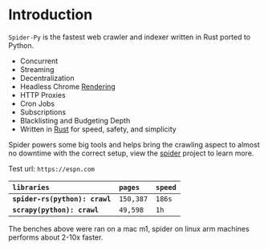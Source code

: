 # Introduction

`Spider-Py` is the fastest web crawler and indexer written in Rust ported to Python.

- Concurrent
- Streaming
- Decentralization
- Headless Chrome [Rendering](https://github.com/mattsse/chromiumoxide)
- HTTP Proxies
- Cron Jobs
- Subscriptions
- Blacklisting and Budgeting Depth
- Written in [Rust](https://www.rust-lang.org/) for speed, safety, and simplicity

Spider powers some big tools and helps bring the crawling aspect to almost no downtime with the correct setup, view the [spider](https://github.com/spider-rs/spider) project to learn more.

Test url: `https://espn.com`

| `libraries`                    | `pages`   | `speed` |
| :----------------------------- | :-------- | :------ |
| **`spider-rs(python): crawl`** | `150,387` | `186s`  |
| **`scrapy(python): crawl`**    | `49,598`  | `1h`    |

The benches above were ran on a mac m1, spider on linux arm machines performs about 2-10x faster.
